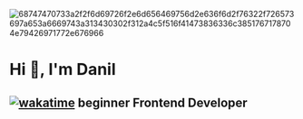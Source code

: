 
![68747470733a2f2f6d69726f2e6d656469756d2e636f6d2f76322f726573697a653a6669743a313430302f312a4c5f516f41473836336c3851767178704e79426971772e676966](https://github.com/user-attachments/assets/aec973f0-478a-47c5-8abf-5f020689a894)

# Hi 👋, I'm Danil

##  [![wakatime](https://wakatime.com/badge/user/018d50b6-b995-428a-8534-e470dbc61a8e.svg)](https://wakatime.com/@018d50b6-b995-428a-8534-e470dbc61a8e)   beginner Frontend Developer



<!--
**sh0rk1n/sh0rk1n** is a ✨ _special_ ✨ repository because its `README.md` (this file) appears on your GitHub profile.

Here are some ideas to get you started:

- 🔭 I’m currently working on ...
- 🌱 I’m currently learning ...
- 👯 I’m looking to collaborate on ...
- 🤔 I’m looking for help with ...
- 💬 Ask me about ...
- 📫 How to reach me: ...
- 😄 Pronouns: ...
- ⚡ Fun fact: ...
-->
